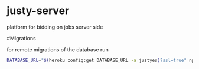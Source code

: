 # justy-server
platform for bidding on jobs server side

#Migrations

for remote migrations of the database run

```sh
DATABASE_URL="$(heroku config:get DATABASE_URL -a justyes)?ssl=true" npm run migrate:remote:up
```